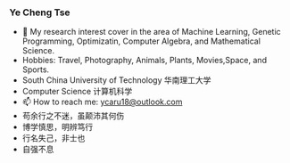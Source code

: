 ### Ye Cheng Tse 
- 🔭 My research interest cover in the area of Machine Learning, Genetic Programming, Optimizatin, Computer Algebra, and Mathematical Science.
- Hobbies: Travel, Photography, Animals, Plants, Movies,Space, and Sports.
- South China University of Technology 华南理工大学
- Computer Science 计算机科学
- 📫 How to reach me: ycaru18@outlook.com
- 苟余行之不迷，虽颠沛其何伤
- 博学慎思，明辨笃行
- 行名失己，非士也
- 自强不息
  
  

